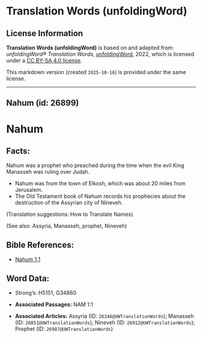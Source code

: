 # Translation Words (unfoldingWord)

## License Information

**Translation Words (unfoldingWord)** is based on and adapted from: _unfoldingWord® Translation Words_, [unfoldingWord](https://unfoldingword.org/utw), 2022, which is licensed under a [CC BY-SA 4.0 license](https://creativecommons.org/licenses/by-sa/4.0/legalcode.en).

This markdown version (created `2025-10-16`) is provided under the same license.



--------------------------------

## Nahum (id: 26899)

Nahum
=====

Facts:
------

Nahum was a prophet who preached during the time when the evil King Manasseh was ruling over Judah.

* Nahum was from the town of Elkosh, which was about 20 miles from Jerusalem.
* The Old Testament book of Nahum records his prophecies about the destruction of the Assyrian city of Nineveh.

(Translation suggestions: How to Translate Names)

(See also: Assyria, Manasseh, prophet, Nineveh)

Bible References:
-----------------

* [Nahum 1:1](https://ref.ly/Nah1:1)

Word Data:
----------

* Strong’s: H5151, G34860

* **Associated Passages:** NAM 1:1
* **Associated Articles:** Assyria (ID: `26346@UWTranslationWords`); Manasseh (ID: `26851@UWTranslationWords`); Nineveh (ID: `26912@UWTranslationWords`); Prophet (ID: `26987@UWTranslationWords`)

